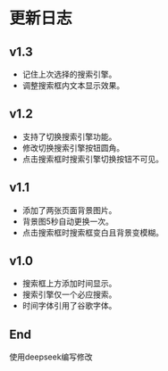 更新日志
====

v1.3
----
*   记住上次选择的搜索引擎。
*   调整搜索框内文本显示效果。

v1.2
----
*   支持了切换搜索引擎功能。
*   修改切换搜索引擎按钮圆角。
*   点击搜索框时搜索引擎切换按钮不可见。

v1.1
----
*   添加了两张页面背景图片。
*   背景图5秒自动更换一次。
*   点击搜索框时搜索框变白且背景变模糊。

v1.0
----
*   搜索框上方添加时间显示。
*   搜索引擎仅一个必应搜索。
*   时间字体引用了谷歌字体。

End
----
使用deepseek编写修改
